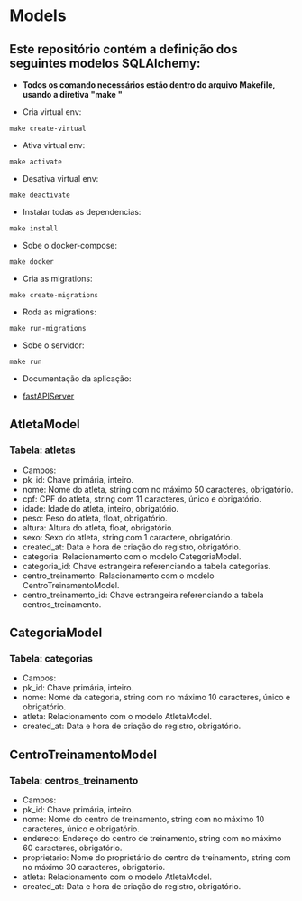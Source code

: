 # Models
## Este repositório contém a definição dos seguintes modelos SQLAlchemy:

- **Todos os comando necessários estão dentro do arquivo Makefile, usando a diretiva "make <parametro>"**

- Cria virtual env:

```shell
make create-virtual
```

- Ativa virtual env:

```shell
make activate
```

- Desativa virtual env:

```shell
make deactivate
```

- Instalar todas as dependencias:

```shell
make install
```

- Sobe o docker-compose:

```shell
make docker
```

- Cria as migrations:

```shell
make create-migrations
```

- Roda as migrations:

```shell
make run-migrations
```

- Sobe o servidor:

```shell
make run
```

- Documentação da aplicação:

- [fastAPIServer](http://127.0.0.1:8000/docs)

## AtletaModel
### Tabela: atletas
- Campos:
- pk_id: Chave primária, inteiro.
- nome: Nome do atleta, string com no máximo 50 caracteres, obrigatório.
- cpf: CPF do atleta, string com 11 caracteres, único e obrigatório.
- idade: Idade do atleta, inteiro, obrigatório.
- peso: Peso do atleta, float, obrigatório.
- altura: Altura do atleta, float, obrigatório.
- sexo: Sexo do atleta, string com 1 caractere, obrigatório.
- created_at: Data e hora de criação do registro, obrigatório.
- categoria: Relacionamento com o modelo CategoriaModel.
- categoria_id: Chave estrangeira referenciando a tabela categorias.
- centro_treinamento: Relacionamento com o modelo CentroTreinamentoModel.
- centro_treinamento_id: Chave estrangeira referenciando a tabela centros_treinamento.

## CategoriaModel
### Tabela: categorias
- Campos:
- pk_id: Chave primária, inteiro.
- nome: Nome da categoria, string com no máximo 10 caracteres, único e obrigatório.
- atleta: Relacionamento com o modelo AtletaModel.
- created_at: Data e hora de criação do registro, obrigatório.

## CentroTreinamentoModel
### Tabela: centros_treinamento
- Campos:
- pk_id: Chave primária, inteiro.
- nome: Nome do centro de treinamento, string com no máximo 10 caracteres, único e obrigatório.
- endereco: Endereço do centro de treinamento, string com no máximo 60 caracteres, obrigatório.
- proprietario: Nome do proprietário do centro de treinamento, string com no máximo 30 caracteres, obrigatório.
- atleta: Relacionamento com o modelo AtletaModel.
- created_at: Data e hora de criação do registro, obrigatório.
